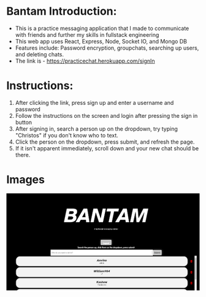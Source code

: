 # Bantam Introduction:

- This is a practice messaging application that I made to communicate with friends and further my skills in fullstack engineering
- This web app uses React, Express, Node, Socket IO, and Mongo DB 
- Features include: Password encryption, groupchats, searching up users, and deleting chats.
- The link is - https://practicechat.herokuapp.com/signIn
# Instructions:
1. After clicking the link, press sign up and enter a username and password
2. Follow the instructions on the screen and login after pressing the sign in button
3. After signing in, search a person up on the dropdown, try typing "Christos" if you don't know who to text.
4. Click the person on the dropdown, press submit, and refresh the page. 
5. If it isn't apparent immediately, scroll down and your new chat should be there.
# Images
![Dashboard Image](https://github.com/ChristosJ11/practicechat/blob/main/dashboard.png?raw=true)
